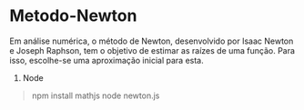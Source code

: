 # Metodo-Newton
Em análise numérica, o método de Newton, desenvolvido por Isaac Newton e Joseph Raphson, tem o objetivo de estimar as raízes de uma função. Para isso, escolhe-se uma aproximação inicial para esta.

1) Node
> npm install mathjs
> node newton.js
